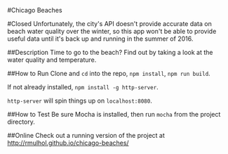#Chicago Beaches

#Closed
Unfortunately, the city's API doesn't provide accurate data on beach water quality over the winter, so this app won't be able to provide useful data until it's back up and running in the summer of 2016.

##Description
Time to go to the beach? Find out by taking a look at the water quality and temperature.

##How to Run
Clone and `cd` into the repo, `npm install`, `npm run build`.

If not already installed, `npm install -g http-server`.

`http-server` will spin things up on `localhost:8080`.

##How to Test
Be sure Mocha is installed, then run `mocha` from the project directory.

##Online
Check out a running version of the project at http://rmulhol.github.io/chicago-beaches/
